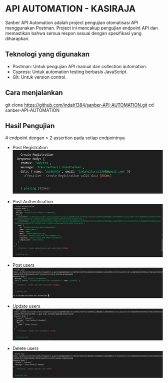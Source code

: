 # API AUTOMATION - KASIRAJA
Sanber API Automation adalah project pengujian otomatisasi API menggunakan Postman. Project ini mencakup pengujian endpoint API dan memastikan bahwa semua respon sesuai dengan spesifikasi yang diharapkan.

## Teknologi yang digunakan
- Postman: Untuk pengujian API manual dan collection automation.
- Cypress: Untuk automation testing berbasis JavaScript.
- Git: Untuk version control.

## Cara menjalankan
git clone https://github.com/indah1384/sanber-API-AUTOMATION.git
cd sanber-API-AUTOMATION

## Hasil Pengujian
4 endpoint dengan > 2 assertion pada setiap endpointnya

- Post Registration
![Hasil Run Postman](https://github.com/indah1384/Sanber-API-AUTOMATION/blob/main/module/assets/1.jpg?raw=true)


- Post Authentication
![Hasil Run Postman](https://github.com/indah1384/Sanber-API-AUTOMATION/blob/main/module/assets/2.jpg?raw=true)

- Post users
![Hasil Run Postman](https://github.com/indah1384/Sanber-API-AUTOMATION/blob/main/module/assets/3.jpg?raw=true)

- Update users 
![Hasil Run Postman](https://github.com/indah1384/Sanber-API-AUTOMATION/blob/main/module/assets/4.jpg?raw=true)

- Delete users 
![Hasil Run Postman](https://github.com/indah1384/Sanber-API-AUTOMATION/blob/main/module/assets/5.jpg?raw=true)





